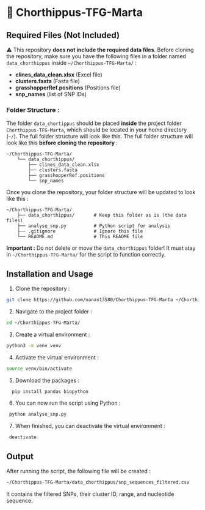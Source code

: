 # 🦗 Chorthippus-TFG-Marta

## Required Files (Not Included)

⚠️ This repository **does not include the required data files**. Before cloning the repository, make sure you have the following files in a folder named `data_chorthippus` inside `~/Chorthippus-TFG-Marta/` :

- **clines_data_clean.xlsx** (Excel file)
- **clusters.fasta** (Fasta file)
- **grasshopperRef.positions** (Positions file)
- **snp_names** (list of SNP IDs)

### Folder Structure :

The folder `data_chortippus` should be placed **inside** the project folder `Chorthippus-TFG-Marta`, which should be located in your home directory (`~/`). The full folder structure will look like this. The full folder structure will look like this **before cloning the repository** :

```
~/Chorthippus-TFG-Marta/  
    └── data_chorthippus/  
        ├── clines_data_clean.xlsx  
        ├── clusters.fasta  
        ├── grasshopperRef.positions  
        └── snp_names
```

Once you clone the repository, your folder structure will be updated to look like this :

```
~/Chorthippus-TFG-Marta/  
    ├── data_chorthippus/       # Keep this folder as is (the data files)  
    ├── analyse_snp.py          # Python script for analysis
    ├── .gitignore              # Ignore this file  
    └── README.md               # This README file
```

**Important :** Do not delete or move the `data_chorthippus` folder! It must stay in `~/Chorthippus-TFG-Marta/` for the script to function correctly.

## Installation and Usage

1. Clone the repository :

  ```bash
  git clone https://github.com/nanas13580/Chorthippus-TFG-Marta ~/Chorthippus-TFG-Marta/
  ```

2. Navigate to the project folder :

  ```bash
  cd ~/Chorthippus-TFG-Marta/
  ```
3. Create a virtual environment :

  ```bash
  python3 -m venv venv
  ```

4. Activate the virtual environment :

  ```bash
  source venv/bin/activate
  ```

5. Download the packages :

 ```bash
   pip install pandas biopython
 ```
   
6. You can now run the script using Python :

 ```bash
  python analyse_snp.py
 ```
7. When finished, you can deactivate the virtual environment :

 ```bash
  deactivate
 ```
## Output

After running the script, the following file will be created :

  ```bash
 ~/Chorthippus-TFG-Marta/data_chorthippus/snp_sequences_filtered.csv
  ```

It contains the filtered SNPs, their cluster ID, range, and nucleotide sequence.


